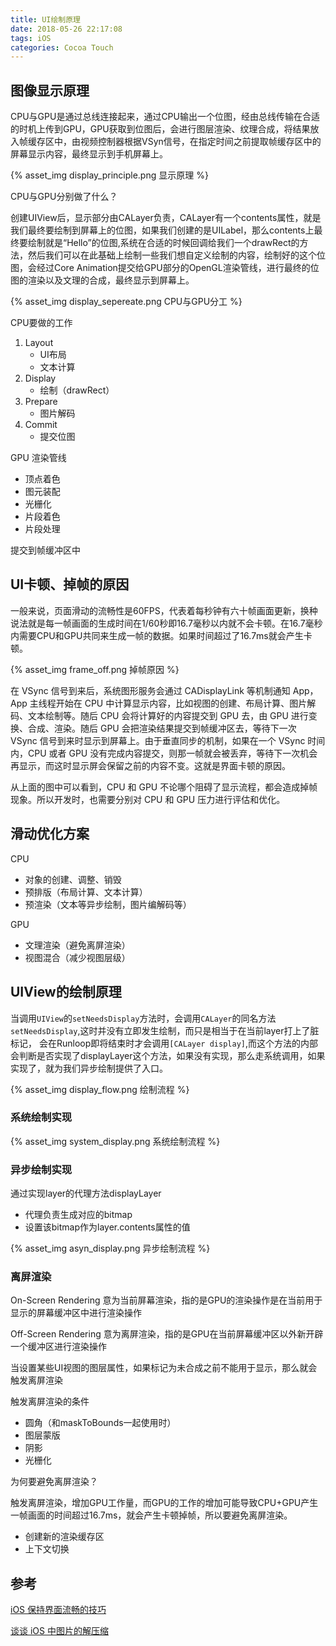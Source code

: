 ```yaml
---
title: UI绘制原理
date: 2018-05-26 22:17:08
tags: iOS
categories: Cocoa Touch
---
```


## 图像显示原理

CPU与GPU是通过总线连接起来，通过CPU输出一个位图，经由总线传输在合适的时机上传到GPU，GPU获取到位图后，会进行图层渲染、纹理合成，将结果放入帧缓存区中，由视频控制器根据VSyn信号，在指定时间之前提取帧缓存区中的屏幕显示内容，最终显示到手机屏幕上。

{% asset_img display_principle.png 显示原理 %}

CPU与GPU分别做了什么？

创建UIView后，显示部分由CALayer负责，CALayer有一个contents属性，就是我们最终要绘制到屏幕上的位图，如果我们创建的是UILabel，那么contents上最终要绘制就是“Hello”的位图,系统在合适的时候回调给我们一个drawRect的方法，然后我们可以在此基础上绘制一些我们想自定义绘制的内容，绘制好的这个位图，会经过Core Animation提交给GPU部分的OpenGL渲染管线，进行最终的位图的渲染以及文理的合成，最终显示到屏幕上。

{% asset_img display_sepereate.png CPU与GPU分工 %}

CPU要做的工作

1. Layout
    - UI布局
    - 文本计算
2. Display
    - 绘制（drawRect）
3. Prepare
    - 图片解码
4. Commit
    - 提交位图

GPU 渲染管线

- 顶点着色
- 图元装配
- 光栅化
- 片段着色
- 片段处理

提交到帧缓冲区中

## UI卡顿、掉帧的原因

一般来说，页面滑动的流畅性是60FPS，代表着每秒钟有六十帧画面更新，换种说法就是每一帧画面的生成时间在1/60秒即16.7毫秒以内就不会卡顿。在16.7毫秒内需要CPU和GPU共同来生成一帧的数据。如果时间超过了16.7ms就会产生卡顿。

{% asset_img frame_off.png 掉帧原因 %}

在 VSync 信号到来后，系统图形服务会通过 CADisplayLink 等机制通知 App，App 主线程开始在 CPU 中计算显示内容，比如视图的创建、布局计算、图片解码、文本绘制等。随后 CPU 会将计算好的内容提交到 GPU 去，由 GPU 进行变换、合成、渲染。随后 GPU 会把渲染结果提交到帧缓冲区去，等待下一次 VSync 信号到来时显示到屏幕上。由于垂直同步的机制，如果在一个 VSync 时间内，CPU 或者 GPU 没有完成内容提交，则那一帧就会被丢弃，等待下一次机会再显示，而这时显示屏会保留之前的内容不变。这就是界面卡顿的原因。

从上面的图中可以看到，CPU 和 GPU 不论哪个阻碍了显示流程，都会造成掉帧现象。所以开发时，也需要分别对 CPU 和 GPU 压力进行评估和优化。

## 滑动优化方案

CPU

- 对象的创建、调整、销毁
- 预排版（布局计算、文本计算）
- 预渲染（文本等异步绘制，图片编解码等）

GPU

- 文理渲染（避免离屏渲染）
- 视图混合（减少视图层级）


## UIView的绘制原理

当调用`UIView`的`setNeedsDisplay`方法时，会调用`CALayer`的同名方法`setNeedsDisplay`,这时并没有立即发生绘制，而只是相当于在当前layer打上了脏标记， 会在Runloop即将结束时才会调用`[CALayer display]`,而这个方法的内部会判断是否实现了displayLayer这个方法，如果没有实现，那么走系统调用，如果实现了，就为我们异步绘制提供了入口。

{% asset_img display_flow.png 绘制流程 %}

### 系统绘制实现

{% asset_img system_display.png 系统绘制流程 %}

### 异步绘制实现

通过实现layer的代理方法displayLayer

- 代理负责生成对应的bitmap
- 设置该bitmap作为layer.contents属性的值

{% asset_img asyn_display.png 异步绘制流程 %}

### 离屏渲染

On-Screen Rendering 意为当前屏幕渲染，指的是GPU的渲染操作是在当前用于显示的屏幕缓冲区中进行渲染操作

Off-Screen Rendering 意为离屏渲染，指的是GPU在当前屏幕缓冲区以外新开辟一个缓冲区进行渲染操作

当设置某些UI视图的图层属性，如果标记为未合成之前不能用于显示，那么就会触发离屏渲染

触发离屏渲染的条件

- 圆角（和maskToBounds一起使用时）
- 图层蒙版
- 阴影
- 光栅化

为何要避免离屏渲染？

触发离屏渲染，增加GPU工作量，而GPU的工作的增加可能导致CPU+GPU产生一帧画面的时间超过16.7ms，就会产生卡顿掉帧，所以要避免离屏渲染。

- 创建新的渲染缓存区
- 上下文切换



## 参考

[iOS 保持界面流畅的技巧](https://blog.ibireme.com/2015/11/12/smooth_user_interfaces_for_ios/)

[谈谈 iOS 中图片的解压缩](http://blog.leichunfeng.com/blog/2017/02/20/talking-about-the-decompression-of-the-image-in-ios/#jtss-tsina)


